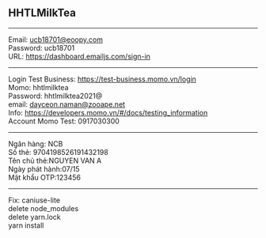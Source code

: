 ## HHTLMilkTea
---
Email: ucb18701@eoopy.com  
Password: ucb18701  
URL: https://dashboard.emailjs.com/sign-in  
  
---
Login Test Business: https://test-business.momo.vn/login  
Momo: hhtlmilktea  
Password: hhtlmilktea2021@  
email: dayceon.naman@zooape.net  
Info: https://developers.momo.vn/#/docs/testing_information  
Account Momo Test: 0917030300  

---
Ngân hàng: NCB  
Số thẻ: 9704198526191432198  
Tên chủ thẻ:NGUYEN VAN A  
Ngày phát hành:07/15  
Mật khẩu OTP:123456  

---
Fix: caniuse-lite  
delete node_modules  
delete yarn.lock  
yarn install  
